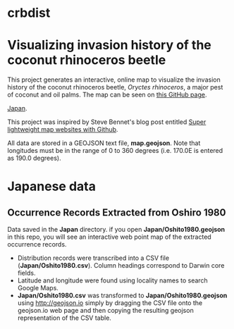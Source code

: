 # crbdist

# Visualizing invasion history of the coconut rhinoceros beetle

This project generates an interactive, online map to visualize the invasion history of the coconut rhinoceros beetle, *Oryctes rhinoceros*, a major pest of coconut and oil palms. The map can be seen on [this GitHub page](http://aubreymoore.github.io/crbdist/mymap.html).

[Japan](http://aubreymoore.github.io/crbdist/Japan/Oshiro1980.html).

This project was inspired by Steve Bennet's blog post entitled [Super lightweight map websites with Github](https://stevebennett.me/2014/02/13/super-lightweight-map-websites/).

All data are stored in a GEOJSON text file, **map.geojson**. Note that longitudes must be in the range of 0 to 360 degrees (i.e. 170.0E is entered as 190.0 degrees).

# Japanese data

## Occurrence Records Extracted from Oshiro 1980

Data saved in the **Japan** directory. if you open **Japan/Oshito1980.geojson** in this repo, you will see an interactive web point map of the extracted occurrence records.

* Distribution records were transcribed into a CSV file (**Japan/Oshito1980.csv**). Column headings correspond to Darwin core fields.
* Latitude and longitude were found using locality names to search Google Maps.
* **Japan/Oshito1980.csv** was transformed to **Japan/Oshito1980.geojson** using http://geojson.io simply by dragging the CSV file onto the geojson.io web page and then copying the resulting geojson representation of the CSV table.

